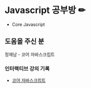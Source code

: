 # Javascript 공부방 ✏
* Core Javascript
## 도움을 주신 분
정재남 - 코어 자바스크립트

### 인터랙티브 강의 기록
* <a href="https://www.inflearn.com/course/%ED%95%B5%EC%8B%AC%EA%B0%9C%EB%85%90-javascript-flow#">코어 자바스크립트</a>

